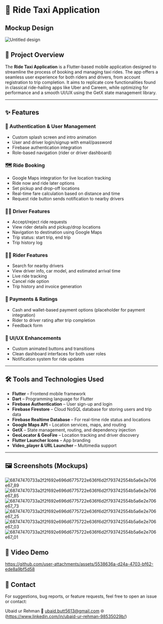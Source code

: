 
# 🚖 Ride Taxi Application

## Mockup Design
![Untitled design](https://github.com/user-attachments/assets/7af737e1-34de-4bcd-ad6a-e1e75def543c)


## 📝 Project Overview

The **Ride Taxi Application** is a Flutter-based mobile application designed to streamline the process of booking and managing taxi rides. The app offers a seamless user experience for both riders and drivers, from account registration to trip completion. It aims to replicate core functionalities found in classical ride-hailing apps like Uber and Careem, while optimizing for performance and a smooth UI/UX using the GetX state management library.

---

## ✨ Features

### 🔐 Authentication & User Management

* Custom splash screen and intro animation
* User and driver login/signup with email/password
* Firebase authentication integration
* Role-based navigation (rider or driver dashboard)

### 🗺️ Ride Booking

* Google Maps integration for live location tracking
* Ride now and ride later options
* Set pickup and drop-off locations
* Real-time fare calculation based on distance and time
* Request ride button sends notification to nearby drivers

### 👨‍✈️ Driver Features

* Accept/reject ride requests
* View rider details and pickup/drop locations
* Navigation to destination using Google Maps
* Trip status: start trip, end trip
* Trip history log

### 🧑‍💼 Rider Features

* Search for nearby drivers
* View driver info, car model, and estimated arrival time
* Live ride tracking
* Cancel ride option
* Trip history and invoice generation

### 💸 Payments & Ratings

* Cash and wallet-based payment options (placeholder for payment integration)
* Rider to driver rating after trip completion
* Feedback form

### 📱 UI/UX Enhancements

* Custom animated buttons and transitions
* Clean dashboard interfaces for both user roles
* Notification system for ride updates

---

## 🛠️ Tools and Technologies Used

* **Flutter** – Frontend mobile framework
* **Dart** – Programming language for Flutter
* **Firebase Authentication** – User sign-up and login
* **Firebase Firestore** – Cloud NoSQL database for storing users and trip data
* **Firebase Realtime Database** – For real-time ride status and locations
* **Google Maps API** – Location services, maps, and routing
* **GetX** – State management, routing, and dependency injection
* **GeoLocator & GeoFire** – Location tracking and driver discovery
* **Flutter Launcher Icons** – App branding
* **Video\_player & URL Launcher** – Multimedia support

---


## 🖼️ Screenshots (Mockups)
![68747470733a2f2f692e696d6775722e636f6d2f793742554b5a6e2e706e67_89](https://github.com/user-attachments/assets/ff7cb495-ecd2-4e83-9608-131c96e0e0ad)
![68747470733a2f2f692e696d6775722e636f6d2f793742554b5a6e2e706e67_85](https://github.com/user-attachments/assets/25b472af-64b1-4c61-a9f3-ff7ea1d8e1c9)
![68747470733a2f2f692e696d6775722e636f6d2f793742554b5a6e2e706e67_73](https://github.com/user-attachments/assets/00bc8d00-f3ec-45dc-a2d3-89768a39f546)
![68747470733a2f2f692e696d6775722e636f6d2f793742554b5a6e2e706e67_25](https://github.com/user-attachments/assets/3b32c71a-1c2a-4dc0-ba6d-f49b6f44f249)
![68747470733a2f2f692e696d6775722e636f6d2f793742554b5a6e2e706e67_03](https://github.com/user-attachments/assets/194c6beb-0840-4130-bd46-7c2d0b25177c)
![68747470733a2f2f692e696d6775722e636f6d2f793742554b5a6e2e706e67_01](https://github.com/user-attachments/assets/ceb57d6b-bfca-4e2e-979c-2f3b3587f112)


## 🎥 Video Demo
https://github.com/user-attachments/assets/5538636a-d24a-4703-bf62-ede8a9bf5d58
## 📩 Contact

For suggestions, bug reports, or feature requests, feel free to open an issue or contact:

Ubaid ur Rehman
📧 ubaid.butt5613@gmail.com
🌐 (https://www.linkedin.com/in/ubaid-ur-rehman-98535029b/)


